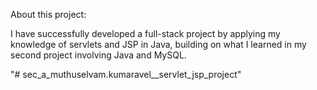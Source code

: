 About this project:

I have successfully developed a full-stack project by applying my knowledge of servlets and JSP in Java, building on what I learned in my second project involving Java and MySQL.


"# sec_a_muthuselvam.kumaravel__servlet_jsp_project" 
